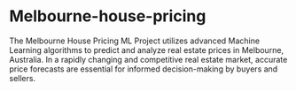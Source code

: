# Melbourne-house-pricing
The Melbourne House Pricing ML Project utilizes advanced Machine Learning algorithms to predict and analyze real estate prices in Melbourne, Australia. In a rapidly changing and competitive real estate market, accurate price forecasts are essential for informed decision-making by buyers and sellers.
